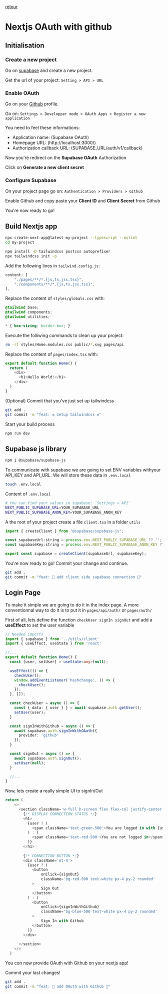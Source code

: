 [retour](../README.md)

# Nextjs OAuth with github

## Initialisation

### Create a new project

Go on [supabase](https://app.supabase.com) and create a new project.

Get the url of your project: `Setting > API > URL`

### Enable OAuth

Go on your [Github](https://github.com/) profile.

Go on: `Settings > Developper mode > OAuth Apps > Register a new application`

You need to feel these informations:

- Application name: (Supabase OAuth)
- Homepage URL: (http://localhost:3000/)
- Authorization callback URL: (SUPABASE_URL/auth/v1/callback)

Now you're redirect on the __Supabase OAuth__ Authorization

Click on __Generate a new client secret__

### Configure Supabase

On your project page go on: `Authentication > Providers > Github`

Enable Github and copy paste your __Client ID__ and __Client Secret__ from Github

You're now ready to go!

## Build Nextjs app

```bash
npx create-next-app@latest my-project --typescript --eslint
cd my-project

npm install -D tailwindcss postcss autoprefixer
npx tailwindcss init -p
```

Add the following lines in `tailwind.config.js`:

```js
content: [
    "./pages/**/*.{js,ts,jsx,tsx}",
    "./components/**/*.{js,ts,jsx,tsx}",
],
```

Replace the content of `styles/globals.css` with:

```css
@tailwind base;
@tailwind components;
@tailwind utilities;

* { box-sizing: border-box; }
```

Execute the folliwing commands to clean up your project:

```bash
rm -rf styles/Home.modules.css public/*.svg pages/api
```

Replace the content of `pages/index.tsx` with:

```js
export default function Home() {
  return (
    <div>
      <h1>Hello World!</h1>
    </div>
  )
}
```

(Optional) Commit that you've just set up tailwindcss

```bash
git add .
git commit -m "feat: 🔛 setup tailwindcss 🔛"
```

Start your build process

```bash
npm run dev
```

## Supabase js library

```bash
npm i @supabase/supabase-js
```

To communicate with supabase we are going to set ENV variables withyour API_KEY and API_URL. We will store these data in `.env.local`

```bash
touch .env.local
```

Content of `.env.local`

```bash
# You can find your values in supabase: `Settings > API`
NEXT_PUBLIC_SUPABASE_URL=YOUR_SUPABASE_URL
NEXT_PUBLIC_SUPABASE_ANON_KEY=YOUR_SUPABASE_ANON_KEY
```

A the root of your project create a file `client.tsx` in a folder `utils`

```js
import { createClient } from '@supabase/supabase-js';

const supabaseUrl:string = process.env.NEXT_PUBLIC_SUPABASE_URL ?? '';
const supabaseKey:string = process.env.NEXT_PUBLIC_SUPABASE_ANON_KEY ?? '';

export const supabase = createClient(supabaseUrl, supabaseKey);
```

You're now ready to go! Commit your change and continue.

```bash
git add .
git commit -m "feat: 🔌 add client side supabase connection 🔌"
```

## Login Page

To make it simple we are going to do it in the index page. A more conventionnal way to do it is to put it in `pages/api/auth/` or `pages/auth/`

First of all, lets define the function `checkUser signIn signOut` and add a __useEffect__ to set the user variable

```js
// Needed imports
import { supabase } from '../utils/client'
import { useEffect, useState } from 'react'
```

```ts
//...
export default function Home() {
  const [user, setUser] = useState<any>(null);

  useEffect(() => {
    checkUser();
    window.addEventListener('hashchange', () => {
      checkUser();
    });
  }, []);

  const checkUser = async () => {
    const { data: { user } } = await supabase.auth.getUser();
    setUser(user);
  }

  const signInWithGithub = async () => {
    await supabase.auth.signInWithOAuth({
      provider: 'github'
    });
  }

  const signOut = async () => {
    await supabase.auth.signOut();
    setUser(null);
  }

  //...
}
```

Now, lets create a really simple UI to signIn/Out

```js
return (
    <>
      <section className='w-full h-screen flex flex-col justify-center items-center'>
        {/* DISPLAY CONNECTION STATUS */}
        <h1>
          {user ? (
            <span className='text-green-500'>You are logged in with {user.email}</span>
          ) : (
            <span className='text-red-500'>You are not logged in</span>
          )}
        </h1>
        
        {/* CONNECTION BUTTON */}
        <div className='mt-4'>
          {user ? (
            <button 
                onClick={signOut} 
                className='bg-red-500 text-white px-4 py-2 rounded'
            >
                Sign Out
            </button>
          ) : (
            <button 
                onClick={signInWithGithub} 
                className='bg-blue-500 text-white px-4 py-2 rounded'
            >
                Sign In with Github
            </button>
          )}
        </div>
      
      </section>
    </>
  )
```

You con now provide OAuth with Github on your nextjs app!

Commit your last changes!

```bash
git add .
git commit -m "feat: 💫 add OAuth with Github 💫"
```
